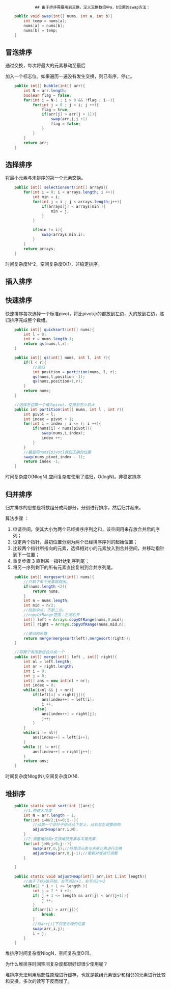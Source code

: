                  ## 由于排序需要用到交换，定义交换数组中a，b位置的swap方法：
```java
    public void swap(int[] nums, int a, int b){
        int temp = nums[a];
        nums[a] = nums[b];
        nums[b] = temp;
    }
```

## 冒泡排序
通过交换，每次将最大的元素移动至最后

加入一个标志位。如果遍历一遍没有发生交换，则已有序，停止。
```java
    public int[] bubble(int[] arr){
        int N = arr.length;
        boolean flag = false;
        for(int i = N-1 ; i > 0 && !flag ; i--){
            for(int j = 0 ; j < i; j ++){
                flag = true;
                if(arr[j] > arr[j + 1]){
                    swap(arr,j,j +1)
                    flag = false;
                }
            }
        }
        return arr;
    }
```


## 选择排序
将最小元素与未排序的第一个元素交换。
```java
    public int[] selectionsort(int[] arrays){
        for(int i = 0; i < arrays.length; i ++){
            int min = i;
            for(int j = i ; j < arrays.length;j++){
                if(arrays[j] < arrays[min]){
                    min = j;
                }
            }

            if(min != i){
                swap(arrays,min,i);
            }
        }
        return arrays;
    }
```

时间复杂度N^2，空间复杂度O(1)，非稳定排序。

## 插入排序

## 快速排序
快速排序每次选择一个标准pivot，将比pivot小的都放到左边，大的放到右边，递归排序完成整个数组。
```java
    public int[] quicksort(int[] nums){
        int l = 0;
        int r = nums.length-1;
        return qs(nums,l,r);
    }

    public int[] qs(int[] nums, int l, int r){
        if(l < r){
            //递归
            int position = partition(nums, l, r);
            qs(nums,l,position -1);
            qs(nums,position+1,r);
        }
        return nums;
    }

    //选择左边第一个值为pivot，交换至左小右大
    public int partition(int[] nums, int l , int r){
        int pivot = l;
        int index = pivot + 1;
        for(int i = index ; i <= r; i ++){
            if(nums[i] < nums[pivot]){
                swap(nums,i,index);
                index ++;
            }
        }
        //最后将nums[pivot]放到正确的位置 
        swap(nums,pivot,index - 1);
        return index -1;
    }
```
时间复杂度O(NlogN),空间复杂度使用了递归，O(logN)。非稳定排序

## 归并排序
归并排序的思想是将数组分成两部分，分别进行排序，然后归并起来。

算法步骤 ：
1. 申请空间，使其大小为两个已经排序序列之和，该空间用来存放合并后的序列；
2. 设定两个指针，最初位置分别为两个已经排序序列的起始位置；
3. 比较两个指针所指向的元素，选择相对小的元素放入到合并空间，并移动指针到下一位置；
4. 重复步骤 3 直到某一指针达到序列尾；
5. 将另一序列剩下的所有元素直接复制到合并序列尾。

```java
    public int[] mergesort(int[] nums){
        //只剩下单个元素就跳出。
        if(nums.length <2){
            return nums;
        }
        int n = nums.length;
        int mid = n/2;
        //找到中点，不断二分。
        //copyOfRange范围：左闭右开
        int[] left = Arrays.copyOfRange(nums,0,mid);
        int[] right = Arrays.copyOfRange(nums,mid,n);

        //递归的思路
        return merge(mergesort(left),mergesort(right));
    }

    //将两个有序数组合并成一个
    public int[] merge(int[] left , int[] right){
        int nl = left.length;
        int nr = right.length;
        int i = 0;
        int j = 0;
        int[] ans = new int[nl + nr];
        int index = 0;
        while(i<nl && j < nr){
            if(left[i] < right[j]){
                ans[index++] = left[i];
                i ++;
            }else{
                ans[index++] = right[j];
                j++;
            }
        }
        while(i != nl){
            ans[index++] = left[i++];
        }
        while (j != nr){
            ans[index++] = right[j++];
        }
        return ans;
    }
```

时间复杂度Nlog(N),空间复杂度O(N).

## 堆排序
```java
    public static void sort(int []arr){
        //1.构建大顶堆
        int N = arr.length - 1;
        for(int i=N/2;i>=0;i--){
            //从第一个非叶子结点从下至上，从右至左调整结构
            adjustHeap(arr,i,N);
        }
        //2.调整堆结构+交换堆顶元素与末尾元素
        for(int j=N;j>0;j--){
            swap(arr,0,j);//将堆顶元素与末尾元素进行交换
            adjustHeap(arr,0,j-1);//重新对堆进行调整
        }

    }
    
    public static void adjustHeap(int[] arr,int i,int length){
        //由于下标从0开始，左节点2n+1，右节点2n+2
        while(2 * i + 1 <= length ){
            int j = 2 * i +1;
            if( j + 1 <= length && arr[j] < arr[j+1]){
                j ++;
            }
            if(arr[i] > arr[j]){
                break;
            }
            //将arr[i]下沉至合理的位置
            swap(arr,i,j);
            i = j;
        }
    }
```
堆排序时间复杂度NlogN，空间复杂度O(1)。

为什么堆排序时间空间复杂度都很好却很少使用呢？

堆排序无法利用局部性原理进行缓存，也就是数组元素很少和相邻的元素进行比较和交换。多次的读写下反而慢了。

